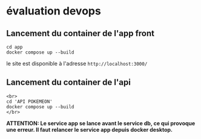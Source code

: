 # évaluation devops
## Lancement du container de l'app front
```
cd app
docker compose up --build
```
le site est disponible à l'adresse `http://localhost:3000/`

## Lancement du container de l'api
`````
<br>
cd 'API POKEMEON'
docker compose up --build
</br>
`````
**ATTENTION: Le service app se lance avant le service db, ce qui provoque une erreur. Il faut relancer le service app depuis docker desktop.**
